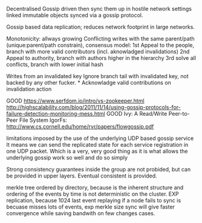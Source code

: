 Decentralised Gossip driven
then sync them up in hostile network settings
linked immutable objects synced via a gossip protocol.

Gossip based data replication; reduces network footprint in large networks.


Monotonicity: allways growing
Conflicting writes with the same parent/path (unique:parent/path constrain), consensus model:
    1st Appeal to the people, branch with more valid contributors (incl. aknowladged invalidations)
    2nd Appeal to authority, branch with authors higher in the hierarchy
    3rd solve all conflicts, branch with lower initial hash

Writes from an invalidated key
    Ignore branch tail with invalidated key, not backed by any other fucker.
    * Acknowladge valid contributions on invalidation action



GOOD https://www.serfdom.io/intro/vs-zookeeper.html
http://highscalability.com/blog/2011/11/14/using-gossip-protocols-for-failure-detection-monitoring-mess.html
GOOD Ivy: A Read/Write Peer-to-Peer File System
IgorFs:
http://www.cs.cornell.edu/home/rvr/papers/flowgossip.pdf


limitations imposed by the use of the underlying UDP based gossip service
It means we can send the replicated state for each service registration in one UDP packet. Which is a very, very good thing as it is what allows the underlying gossip work so well and do so simply


Strong consistency guarantees inside the group are not probided, but can be provided in upper layers. Eventual consistent is provided.


merkle tree ordered by directory, because is the inherent structure and ordering of the events by time is not deterministic on the cluster.
EXP replication, because 1024 last event replaying if a node fails to sync is becuase misses lots of events, exp merkle size sync will give faster convergence while saving bandwith on few changes cases.

